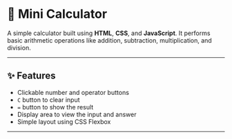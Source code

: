 ﻿# 🧮 Mini Calculator

A simple calculator built using **HTML**, **CSS**, and **JavaScript**. It performs basic arithmetic operations like addition, subtraction, multiplication, and division.

---

## ✨ Features

- Clickable number and operator buttons  
- `C` button to clear input  
- `=` button to show the result  
- Display area to view the input and answer  
- Simple layout using CSS Flexbox

---
